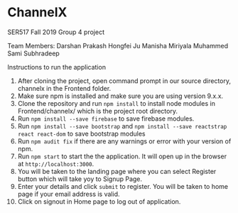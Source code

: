 # ChannelX
SER517 Fall 2019 Group 4 project

Team Members:
Darshan Prakash
Hongfei Ju
Manisha Miriyala
Muhammed Sami
Subhradeep 

Instructions to run the application
1. After cloning the project, open command prompt in our source directory, channelx in the Frontend folder.
2. Make sure npm is installed and make sure you are using version 9.x.x.
3. Clone the repository and run ```npm install``` to install node modules in Frontend/channelx/ which is the project root directory.
4. Run ```npm install --save firebase``` to save firebase modules.
5. Run ```npm install --save bootstrap``` and ```npm install --save reactstrap react react-dom``` to save bootstrap modules
6. Run ```npm audit fix``` if there are any warnings or error with your version of npm.
7. Run ```npm start``` to start the the application. It will open up in the browser at ```http://localhost:3000```.
8. You will be taken to the landing page where you can select Register button which will take yoy to Signup Page.
9. Enter your details and click ```submit``` to register. You will be taken to home page if your email address is valid.
10. Click on signout in Home page to log out of application.
